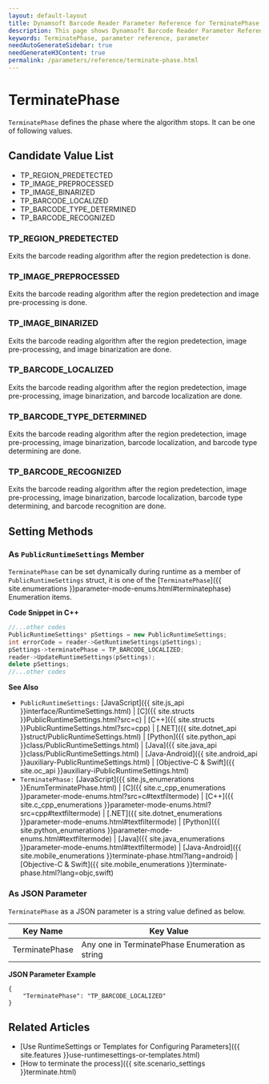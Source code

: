 ```yaml
---
layout: default-layout
title: Dynamsoft Barcode Reader Parameter Reference for TerminatePhase
description: This page shows Dynamsoft Barcode Reader Parameter Reference for TerminatePhase.
keywords: TerminatePhase, parameter reference, parameter
needAutoGenerateSidebar: true
needGenerateH3Content: true
permalink: /parameters/reference/terminate-phase.html
---
```



# TerminatePhase 

`TerminatePhase` defines the phase where the algorithm stops. It can be one of following values.

## Candidate Value List
- TP_REGION_PREDETECTED
- TP_IMAGE_PREPROCESSED
- TP_IMAGE_BINARIZED
- TP_BARCODE_LOCALIZED
- TP_BARCODE_TYPE_DETERMINED
- TP_BARCODE_RECOGNIZED

### TP_REGION_PREDETECTED
Exits the barcode reading algorithm after the region predetection is done.

### TP_IMAGE_PREPROCESSED
Exits the barcode reading algorithm after the region predetection and image pre-processing is done.

### TP_IMAGE_BINARIZED
Exits the barcode reading algorithm after the region predetection, image pre-processing, and image binarization are done.

### TP_BARCODE_LOCALIZED
Exits the barcode reading algorithm after the region predetection, image pre-processing, image binarization, and barcode localization are done.

### TP_BARCODE_TYPE_DETERMINED
Exits the barcode reading algorithm after the region predetection, image pre-processing, image binarization, barcode localization, and barcode type determining are done.

### TP_BARCODE_RECOGNIZED
Exits the barcode reading algorithm after the region predetection, image pre-processing, image binarization, barcode localization, barcode type determining, and barcode recognition are done.



## Setting Methods

### As `PublicRuntimeSettings` Member
`TerminatePhase` can be set dynamically during runtime as a member of `PublicRuntimeSettings` struct, it is one of the [`TerminatePhase`]({{ site.enumerations }}parameter-mode-enums.html#terminatephase) Enumeration items.


**Code Snippet in C++**
```cpp
//...other codes
PublicRuntimeSettings* pSettings = new PublicRuntimeSettings;
int errorCode = reader->GetRuntimeSettings(pSettings);
pSettings->terminatePhase = TP_BARCODE_LOCALIZED;
reader->UpdateRuntimeSettings(pSettings);
delete pSettings;
//...other codes
```


**See Also**      
- `PublicRuntimeSettings:` [JavaScript]({{ site.js_api }}interface/RuntimeSettings.html) \| [C]({{ site.structs }}PublicRuntimeSettings.html?src=c) \| [C++]({{ site.structs }}PublicRuntimeSettings.html?src=cpp) \| [.NET]({{ site.dotnet_api }}struct/PublicRuntimeSettings.html) \| [Python]({{ site.python_api }}class/PublicRuntimeSettings.html) \| [Java]({{ site.java_api }}class/PublicRuntimeSettings.html) \| [Java-Android]({{ site.android_api }}auxiliary-PublicRuntimeSettings.html) \| [Objective-C & Swift]({{ site.oc_api }}auxiliary-iPublicRuntimeSettings.html)
- `TerminatePhase:` [JavaScript]({{ site.js_enumerations }}EnumTerminatePhase.html) \| [C]({{ site.c_cpp_enumerations }}parameter-mode-enums.html?src=c#textfiltermode) \| [C++]({{ site.c_cpp_enumerations }}parameter-mode-enums.html?src=cpp#textfiltermode) \| [.NET]({{ site.dotnet_enumerations }}parameter-mode-enums.html#textfiltermode) \| [Python]({{ site.python_enumerations }}parameter-mode-enums.html#textfiltermode) \| [Java]({{ site.java_enumerations }}parameter-mode-enums.html#textfiltermode) \| [Java-Android]({{ site.mobile_enumerations }}terminate-phase.html?lang=android) \| [Objective-C & Swift]({{ site.mobile_enumerations }}terminate-phase.html?lang=objc,swift)


### As JSON Parameter
`TerminatePhase` as a JSON parameter is a string value defined as below.   

| Key Name | Key Value |
| -------- | --------- |
| TerminatePhase | Any one in TerminatePhase Enumeration as string |



**JSON Parameter Example**   
```
{
    "TerminatePhase": "TP_BARCODE_LOCALIZED" 
}
```


<!--
## Impacts on Performance
### Speed
When the recognition result is not desired, this parameter can be set to skip certain processing stages to speed up.    

### Read Rate
Setting this parameter to TP_BARCODE_RECOGNIZED to get the final result improve the Read Rate. 

### Accuracy
`TerminatePhase` has no influence on the Accuracy.


-->
## Related Articles
- [Use RuntimeSettings or Templates for Configuring Parameters]({{ site.features }}use-runtimesettings-or-templates.html)
- [How to terminate the process]({{ site.scenario_settings }}terminate.html)
